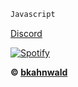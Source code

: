```js
Javascript
```

<!DOCTYPE html>
<html>
<body>

[Discord](https://discord.gg/9K6zB6fUfN)

</body>
</html>

[![Spotify](https://spotify-brown.vercel.app)](https://open.spotify.com/user/4yzy8fn4farrgobe0p110l2z3)

**© [bkahnwald](https://github.com/bkahnwald)**
